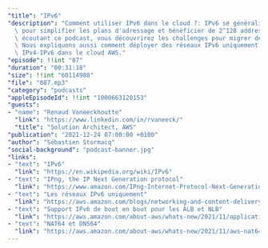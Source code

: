 ```yaml
---
"title": "IPv6"
"description": "Comment utiliser IPv6 dans le cloud ?: IPv6 se généralise, principalement\
  \ pour simplifier les plans d'adressage et bénéficier de 2^128 addresses IP. En\
  \ écoutant ce podcast, vous découvrirez les challenges pour migrer de IPv4 à IPv6.\
  \ Nous expliquons aussi comment déployer des réseaux IPv6 uniquement ou hybrides\
  \ IPv4-IPv6 dans le cloud AWS."
"episode": !!int "87"
"duration": "00:31:18"
"size": !!int "60114988"
"file": "087.mp3"
"category": "podcasts"
"appleEpisodeId": !!int "1000663120153"
"guests":
- "name": "Renaud Vaneeckhoutte"
  "link": "https://www.linkedin.com/in/rvaneeck/"
  "title": "Solution Architect, AWS"
"publication": "2021-12-24 07:00:00 +0100"
"author": "Sébastien Stormacq"
"social-background": "podcast-banner.jpg"
"links":
- "text": "IPv6"
  "link": "https://en.wikipedia.org/wiki/IPv6"
- "text": "IPng, the IP Next Generation protocol"
  "link": "https://www.amazon.com/IPng-Internet-Protocol-Next-Generation/dp/0201633957"
- "text": "Les réseaux IPv6 uniquement"
  "link": "https://aws.amazon.com/blogs/networking-and-content-delivery/introducing-ipv6-only-subnets-and-ec2-instances/"
- "text": "Support IPv6 de bout en bout pour les ALB et NLB"
  "link": "https://aws.amazon.com/about-aws/whats-new/2021/11/application-load-balancer-network-load-balancer-end-to-end-ipv6-support/"
- "text": "NAT64 et DNS64"
  "link": "https://aws.amazon.com/about-aws/whats-new/2021/11/aws-nat64-dns64-communication-ipv6-ipv4-services/"
---
```

